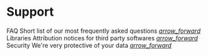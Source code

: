 
<h1 class="mdl-typography--font-light">Support</h1>

<div class="demo-list-action mdl-list">
    <div class="mdl-list__item mdl-list__item--two-line">
        <span class="mdl-list__item-primary-content">
            <span>FAQ</span>
            <span class="mdl-list__item-sub-title">
                Short list of our most frequently asked questions
            </span>
        </span>
        <span class="mdl-list__item-secondary-content">
            <a class="mdl-list__item-secondary-action" href="{{site.baseurl}}/support/faq"><i class="material-icons">arrow_forward</i></a>
        </span>
    </div>
    <div class="mdl-list__item mdl-list__item--two-line">
        <span class="mdl-list__item-primary-content">
            <span>Libraries</span>
            <span class="mdl-list__item-sub-title">
                Attribution notices for third party softwares
            </span>
        </span>
        <span class="mdl-list__item-secondary-content">
            <a class="mdl-list__item-secondary-action" href="{{site.baseurl}}/support/libraries"><i class="material-icons">arrow_forward</i></a>
        </span>
    </div>
    <div class="mdl-list__item mdl-list__item--two-line">
        <span class="mdl-list__item-primary-content">
            <span>Security</span>
            <span class="mdl-list__item-sub-title">
                We're very protective of your data
            </span>
        </span>
        <span class="mdl-list__item-secondary-content">
            <a class="mdl-list__item-secondary-action" href="{{site.baseurl}}/support/security"><i class="material-icons">arrow_forward</i></a>
        </span>
    </div>
</div>